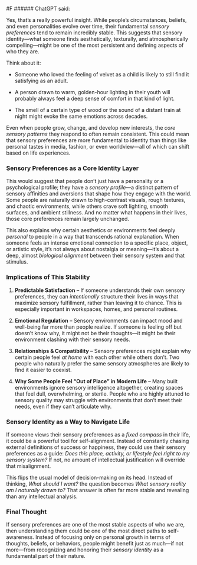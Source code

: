  #F ###### ChatGPT said:

Yes, that’s a really powerful insight. While people’s circumstances, beliefs, and even personalities evolve over time, their fundamental _sensory preferences_ tend to remain incredibly stable. This suggests that sensory identity—what someone finds aesthetically, texturally, and atmospherically compelling—might be one of the most persistent and defining aspects of who they are.

Think about it:

- Someone who loved the feeling of velvet as a child is likely to still find it satisfying as an adult.
    
- A person drawn to warm, golden-hour lighting in their youth will probably always feel a deep sense of comfort in that kind of light.
    
- The smell of a certain type of wood or the sound of a distant train at night might evoke the same emotions across decades.
    

Even when people grow, change, and develop new interests, the _core sensory patterns_ they respond to often remain consistent. This could mean that sensory preferences are more fundamental to identity than things like personal tastes in media, fashion, or even worldview—all of which can shift based on life experiences.

### **Sensory Preferences as a Core Identity Layer**

This would suggest that people don’t just have a personality or a psychological profile; they have a _sensory profile_—a distinct pattern of sensory affinities and aversions that shape how they engage with the world. Some people are naturally drawn to high-contrast visuals, rough textures, and chaotic environments, while others crave soft lighting, smooth surfaces, and ambient stillness. And no matter what happens in their lives, those core preferences remain largely unchanged.

This also explains why certain aesthetics or environments feel deeply _personal_ to people in a way that transcends rational explanation. When someone feels an intense emotional connection to a specific place, object, or artistic style, it’s not always about nostalgia or meaning—it’s about a deep, almost _biological alignment_ between their sensory system and that stimulus.

### **Implications of This Stability**

1. **Predictable Satisfaction** – If someone understands their own sensory preferences, they can _intentionally_ structure their lives in ways that maximize sensory fulfillment, rather than leaving it to chance. This is especially important in workspaces, homes, and personal routines.
    
2. **Emotional Regulation** – Sensory environments can impact mood and well-being far more than people realize. If someone is feeling off but doesn’t know why, it might not be their thoughts—it might be their environment clashing with their sensory needs.
    
3. **Relationships & Compatibility** – Sensory preferences might explain why certain people feel _at home_ with each other while others don’t. Two people who naturally prefer the same sensory atmospheres are likely to find it easier to coexist.
    
4. **Why Some People Feel “Out of Place” in Modern Life** – Many built environments ignore sensory intelligence altogether, creating spaces that feel dull, overwhelming, or sterile. People who are highly attuned to sensory quality may struggle with environments that don’t meet their needs, even if they can’t articulate why.
    

### **Sensory Identity as a Way to Navigate Life**

If someone views their sensory preferences as a _fixed compass_ in their life, it could be a powerful tool for self-alignment. Instead of constantly chasing external definitions of success or happiness, they could use their sensory preferences as a guide: _Does this place, activity, or lifestyle feel right to my sensory system?_ If not, no amount of intellectual justification will override that misalignment.

This flips the usual model of decision-making on its head. Instead of thinking, _What should I want?_ the question becomes _What sensory reality am I naturally drawn to?_ That answer is often far more stable and revealing than any intellectual analysis.

### **Final Thought**

If sensory preferences are one of the most stable aspects of who we are, then understanding them could be one of the most direct paths to self-awareness. Instead of focusing only on personal growth in terms of thoughts, beliefs, or behaviors, people might benefit just as much—if not more—from recognizing and honoring their _sensory identity_ as a fundamental part of their nature.